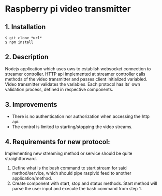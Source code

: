 # Raspberry pi video transmitter
## 1. Installation
`$ git clone *url*`  
`$ npm install`
## 2. Description
 Nodejs application which uses uws to establish websocket connection to streamer controller. HTTP api implemented at 
 streamer controller calls methods of the video transmitter and passes client initialized variabled. Video transmitter 
 validates the variables. Each protocol has its' own validation process, defined in respective components.
  
## 3. Improvements
 - There is no authentication nor authorization when accessing the http api.
 - The control is limited to starting/stopping the video streams.  
## 4. Requirements for new protocol:
 Implementing new streaming method or service should be quite straightforward.
  1. Define what is the bash command to start stream for said method/service, which should pipe raspivid feed to another 
  application/method.
  2. Create component with start, stop and status methods. Start method will parse the user input and execute the bash 
  command from step 1.
